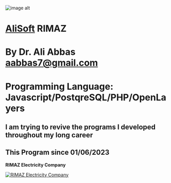![image alt](https://github.com/aabbas77-web/AliSoft/blob/main/AliSoft128Transparent.png)
# [AliSoft](https://hodhods.com) RIMAZ
# By Dr. Ali Abbas aabbas7@gmail.com
# Programming Language: Javascript/PostqreSQL/PHP/OpenLayers
## I am trying to revive the programs I developed throughout my long career
## This Program since 01/06/2023

**RIMAZ Electricity Company**

[![RIMAZ Electricity Company](https://github.com/aabbas77-web/RIMAZ/releases/download/FirstRelease/RIMAZVideo.png)](https://www.youtube.com/watch?v=VNjBRA0E9Yw)
